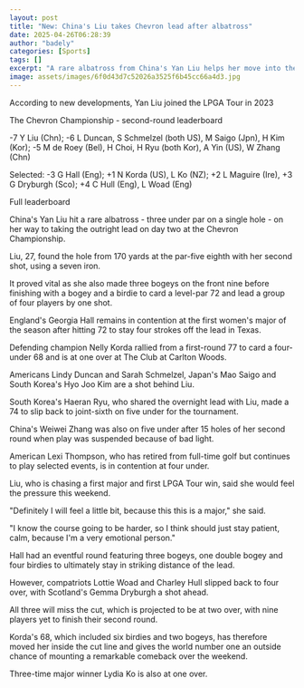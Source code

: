 ```yaml
---
layout: post
title: "New: China's Liu takes Chevron lead after albatross"
date: 2025-04-26T06:28:39
author: "badely"
categories: [Sports]
tags: []
excerpt: "A rare albatross from China's Yan Liu helps her move into the outright lead on day two at the Chevron Championship in Texas."
image: assets/images/6f0d43d7c52026a3525f6b45cc66a4d3.jpg
---
```


According to new developments, Yan Liu joined the LPGA Tour in 2023

The Chevron Championship - second-round leaderboard

-7 Y Liu (Chn); -6 L Duncan, S Schmelzel (both US), M Saigo (Jpn), H Kim (Kor); -5 M de Roey (Bel), H Choi, H Ryu (both Kor), A Yin (US), W Zhang (Chn)

Selected: -3 G Hall (Eng); +1 N Korda (US), L Ko (NZ);  +2 L Maguire (Ire), +3 G Dryburgh (Sco); +4 C Hull (Eng), L Woad (Eng)

Full leaderboard

China's Yan Liu hit a rare albatross - three under par on a single hole - on her way to taking the outright lead on day two at the Chevron Championship.

Liu, 27, found the hole from 170 yards at the par-five eighth with her second shot, using a seven iron.

It proved vital as she also made three bogeys on the front nine before finishing with a bogey and a birdie to card a level-par 72 and lead a group of four players by one shot.

England's Georgia Hall remains in contention at the first women's major of the season after hitting 72 to stay four strokes off the lead in Texas.

Defending champion Nelly Korda rallied from a first-round 77 to card a four-under 68 and is at one over at The Club at Carlton Woods.

Americans Lindy Duncan and Sarah Schmelzel, Japan's Mao Saigo and South Korea's Hyo Joo Kim are a shot behind Liu.

South Korea's Haeran Ryu, who shared the overnight lead with Liu, made a 74 to slip back to joint-sixth on five under for the tournament.

China's Weiwei Zhang was also on five under after 15 holes of her second round when play was suspended because of bad light.

American Lexi Thompson, who has retired from full-time golf but continues to play selected events, is in contention at four under.

Liu, who is chasing a first major and first LPGA Tour win, said she would feel the pressure this weekend.

"Definitely I will feel a little bit, because this this is a major," she said.

"I know the course going to be harder, so I think should just stay patient, calm, because I'm a very emotional person."

Hall had an eventful round featuring three bogeys, one double bogey and four birdies to ultimately stay in striking distance of the lead.

However, compatriots Lottie Woad and Charley Hull slipped back to four over, with Scotland's Gemma Dryburgh a shot ahead.

All three will miss the cut, which is projected to be at two over, with nine players yet to finish their second round.

Korda's 68, which included six birdies and two bogeys, has therefore moved her inside the cut line and gives the world number one an outside chance of mounting a remarkable comeback over the weekend.

Three-time major winner Lydia Ko is also at one over.

